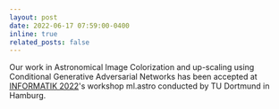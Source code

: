 ```yaml
---
layout: post
date: 2022-06-17 07:59:00-0400
inline: true
related_posts: false
---
```


Our work in Astronomical Image Colorization and up-scaling using Conditional Generative Adversarial Networks has been accepted at [INFORMATIK 2022](https://dl.gi.de/search?query=ml%20astro)'s workshop ml.astro conducted by TU Dortmund in Hamburg.
